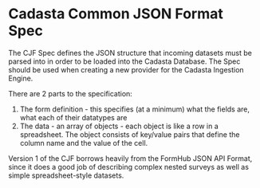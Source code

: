 Cadasta Common JSON Format Spec
=========

The CJF Spec defines the JSON structure that incoming datasets must be parsed into in order to be loaded into the Cadasta Database.
The Spec should be used when creating a new provider for the Cadasta Ingestion Engine.

There are 2 parts to the specification:

1) The form definition - this specifies (at a minimum) what the fields are, what each of their datatypes are
2) The data - an array of objects - each object is like a row in a spreadsheet.  The object consists of key/value pairs that define the column name and the value of the cell.

Version 1 of the CJF borrows heavily from the FormHub JSON API Format, since it does a good job of describing complex nested surveys as well as simple spreadsheet-style datasets.
